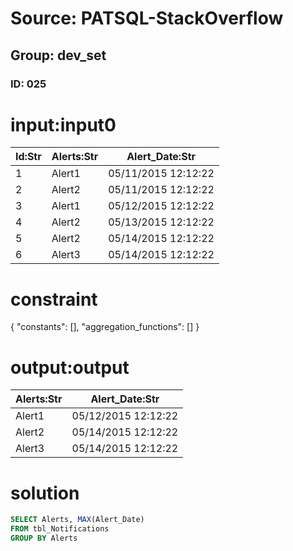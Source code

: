 # Source: PATSQL-StackOverflow
## Group: dev_set
### ID: 025

# input:input0

| Id:Str | Alerts:Str | Alert_Date:Str |
|---|---|---|
| 1 | Alert1 | 05/11/2015 12:12:22 |
| 2 | Alert2 | 05/11/2015 12:12:22 |
| 3 | Alert1 | 05/12/2015 12:12:22 |
| 4 | Alert2 | 05/13/2015 12:12:22 |
| 5 | Alert2 | 05/14/2015 12:12:22 |
| 6 | Alert3 | 05/14/2015 12:12:22 |

# constraint

{
  "constants": [],
  "aggregation_functions": []
}

# output:output

| Alerts:Str | Alert_Date:Str |
|---|---|
| Alert1 | 05/12/2015 12:12:22 |
| Alert2 | 05/14/2015 12:12:22 |
| Alert3 | 05/14/2015 12:12:22 |

# solution

```sql
SELECT Alerts, MAX(Alert_Date)
FROM tbl_Notifications
GROUP BY Alerts
```
